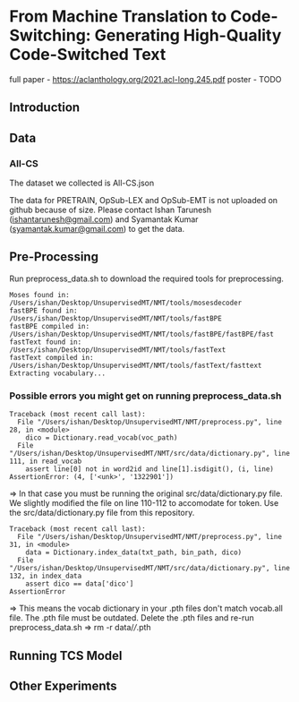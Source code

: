 # From Machine Translation to Code-Switching: Generating High-Quality Code-Switched Text

full paper - https://aclanthology.org/2021.acl-long.245.pdf
poster - TODO

## Introduction

## Data



### All-CS

The dataset we collected is All-CS.json

The data for PRETRAIN, OpSub-LEX and OpSub-EMT is not uploaded on github because of size. Please contact Ishan Tarunesh (ishantarunesh@gmail.com) and Syamantak Kumar (syamantak.kumar@gmail.com) to get the data.

## Pre-Processing
Run preprocess_data.sh to download the required tools for preprocessing. 
```
Moses found in: /Users/ishan/Desktop/UnsupervisedMT/NMT/tools/mosesdecoder
fastBPE found in: /Users/ishan/Desktop/UnsupervisedMT/NMT/tools/fastBPE
fastBPE compiled in: /Users/ishan/Desktop/UnsupervisedMT/NMT/tools/fastBPE/fastBPE/fast
fastText found in: /Users/ishan/Desktop/UnsupervisedMT/NMT/tools/fastText
fastText compiled in: /Users/ishan/Desktop/UnsupervisedMT/NMT/tools/fastText/fasttext
Extracting vocabulary...
```
### Possible errors you might get on running preprocess_data.sh

```
Traceback (most recent call last):
  File "/Users/ishan/Desktop/UnsupervisedMT/NMT/preprocess.py", line 28, in <module>
    dico = Dictionary.read_vocab(voc_path)
  File "/Users/ishan/Desktop/UnsupervisedMT/NMT/src/data/dictionary.py", line 111, in read_vocab
    assert line[0] not in word2id and line[1].isdigit(), (i, line)
AssertionError: (4, ['<unk>', '1322901'])
```

=> In that case you must be running the original src/data/dictionary.py file. We slightly modified the file on line 110-112 to accomodate for <unk> token. Use the src/data/dictionary.py file from this repository.

```
Traceback (most recent call last):
  File "/Users/ishan/Desktop/UnsupervisedMT/NMT/preprocess.py", line 31, in <module>
    data = Dictionary.index_data(txt_path, bin_path, dico)
  File "/Users/ishan/Desktop/UnsupervisedMT/NMT/src/data/dictionary.py", line 132, in index_data
    assert dico == data['dico']
AssertionError
```

=> This means the vocab dictionary in your .pth files don't match vocab.all file. The .pth file must be outdated. Delete the .pth files and re-run preprocess_data.sh
=> rm -r data/*/*.pth

## Running TCS Model

## Other Experiments
